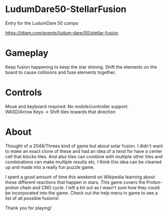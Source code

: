 # LudumDare50-StellarFusion
 Entry for the LudumDare 50 compo

https://ldjam.com/events/ludum-dare/50/stellar-fusion

# Gameplay
Keep fusion happening to keep the star shining. Shift the elements on the board to cause collisions and fuse elements together.

# Controls
Moue and keyboard required. No mobile/controller support.  
WASD/Arrow Keys -> Shift tiles towards that direction  

# About
Thought of a 2048/Threes kind of game but about solar fusion. I didn't want to make an exact clone of these and had an idea of a twist for have a center cell that blocks tiles. And also tiles can combine with multiple other tiles and combinations can make multiple results etc. I think this idea can be cleaned up and made into a really fun puzzle game.
  
I spent a good amount of time this weekend on Wikipedia learning about these different reactions that happen in stars. This game covers the Proton-proton chain and CNO cycle. I left a bit out as I wasn't sure how they could be incorporated into the game. Check out the help menu in game to see a list of all possible fusions!

Thank you for playing!
